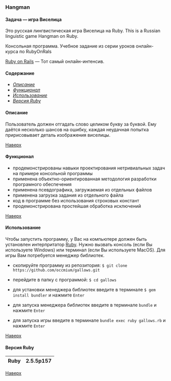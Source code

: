 <a name="to_lift"><h3>Hangman</h3></a>

#### Задача  — игра Виселица
Это русская лингвистическая игра Виселица на Ruby.
This is a Russian linguistic game Hangman on Ruby. 

Консольная программа.
Учебное задание из серии уроков онлайн-курса по RubyOnRals

[Ruby on Rails](https://goodprogrammer.ru/rails) — Тот самый онлайн-интенсив.

#### Содержание
  - *[Описание](#description)*
  - *[Функционал](#update)*
  - *[Использование](#use)*
  - *[Версия Ruby](#ruby_version)*

<a name="description"><h4>Описание</h4></a>
Пользователь должен отгадать слово целиком букву за буквой. Ему даётся несколько шансов на ошибку, каждая неудачная попытка пририсовывает деталь изображения виселицы.

[Наверх](#to_lift)

<a name="update"><h4>Функционал</h4></a>
  + продемонстрированы навыки проектирования нетривиальных задач на примере консольной программы
  + применена объектно-ориентированная методология разработки програмного обеспечения
  + применена псевдографика, загружаемая из отдельных файлов
  + применена загрузка задания из отдельного файла
  + код в программе без использования строковых констант
  + продемонстрирована простейшая обработка исключений
  
[Наверх](#to_lift)

<a name="use"><h4>Использование</h4></a>

Чтобы запустить программу, у Вас на компьютере должен быть установлен интерпритатор [Ruby](https://rubyinstaller.org/). Нужно вызвать консоль (если Вы используете Windows) или терминал (если Вы используете MacOS). Для игры Вам потребуется менеджер библиотек.
  + скопируйте программу из репозитория: `$ git clone https://github.com/occmium/gallows.git`

  + перейдите в папку с программой: `$ cd gallows`
  
  + для установки менеджера библиотек введите в терминале `$ gem install bundler` и нажмите `Enter`
  
  + для запуска менеджера библиотек введите в терминале `bundle` и нажмите `Enter`

  + для запуска игры введите в терминале `bundle exec ruby gallows.rb` и нажмите `Enter`

[Наверх](#to_lift)
<a name="ruby_version"><h4>Версия Ruby</h4></a>

Ruby|2.5.5p157
:---:|:---:

[Наверх](#to_lift)